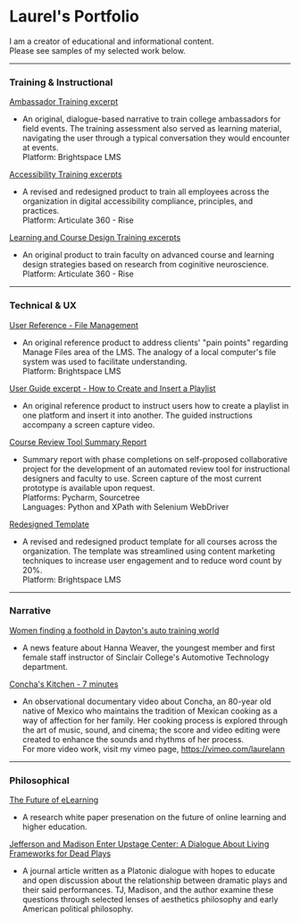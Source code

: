 # Laurel's Portfolio
I am a creator of educational and informational content.<br/>Please see samples of my selected work below.

---
### Training & Instructional
[Ambassador Training excerpt](https://github.com/LaurelAP/Portfolio/blob/main/Painter_AmbassadorTraining-excerpt.pdf)
- An original, dialogue-based narrative to train college ambassadors for field events. The training assessment also served as learning material, navigating the user through a typical conversation they would encounter at events.
<br/>Platform: Brightspace LMS

[Accessibility Training excerpts](https://github.com/LaurelAP/Portfolio/blob/main/Painter_AccessibilityTraining-excerpts.pdf)
- A revised and redesigned product to train all employees across the organization in digital accessibility compliance, principles, and practices.
<br/>Platform: Articulate 360 - Rise

[Learning and Course Design Training excerpts](https://github.com/LaurelAP/Portfolio/blob/main/Painter_CourseDesignTraining-excerpt.pdf)
- An original product to train faculty on advanced course and learning design strategies based on research from coginitive neuroscience.
<br/>Platform: Articulate 360 - Rise

---
### Technical & UX
[User Reference - File Management](https://github.com/LaurelAP/Portfolio/blob/main/Painter_FileManagementUserRef.pdf)
- An original reference product to address clients' "pain points" regarding Manage Files area of the LMS. The analogy of a local computer's file system was used to facilitate understanding.
<br/>Platform: Brightspace LMS

[User Guide excerpt - How to Create and Insert a Playlist](https://github.com/LaurelAP/Portfolio/blob/main/Painter_Playlist-HowToCreateAdd.pdf)
- An original reference product to instruct users how to create a playlist in one platform and insert it into another. The guided instructions accompany a screen capture video.

[Course Review Tool Summary Report](https://github.com/LaurelAP/Portfolio/blob/main/CourseReviewTool-SummaryMarch2022.pdf)
- Summary report with phase completions on self-proposed collaborative project for the development of an automated review tool for instructional designers and faculty to use. Screen capture of the most current prototype is available upon request. 
<br/>Platforms: Pycharm, Sourcetree
<br/>Languages: Python and XPath with Selenium WebDriver

[Redesigned Template](https://github.com/LaurelAP/Portfolio/blob/main/Painter_RedesignedTemplate-excerpt.pdf)
- A revised and redesigned product template for all courses across the organization. The template was streamlined using content marketing techniques to increase user engagement and to reduce word count by 20%.
<br/>Platform: Brightspace LMS

---
### Narrative
[Women finding a foothold in Dayton's auto training world](https://www.daytondailynews.com/local/women-finding-a-foothold-in-daytons-auto-training-world/IHOCSAFZ3ZECFOHPMYFN3MM5E4/)
  - A news feature about Hanna Weaver, the youngest member and first female staff instructor of Sinclair College's Automotive Technology department.

[Concha's Kitchen - 7 minutes](https://vimeo.com/27172500)
  - An observational documentary video about Concha, an 80-year old native of Mexico who maintains the tradition of Mexican cooking as a way of affection for her family. Her cooking process is explored through the art of music, sound, and cinema; the score and video editing were created to enhance the sounds and rhythms of her process.
<br/>For more video work, visit my vimeo page, https://vimeo.com/laurelann  

---
### Philosophical
[The Future of eLearning](https://github.com/LaurelAP/Portfolio/blob/main/Painter_TheFutureofeLearning.pdf) 
  - A research white paper presenation on the future of online learning and higher education.
  
[Jefferson and Madison Enter Upstage Center: A Dialogue About Living Frameworks for Dead Plays](http://www.etudesonline.com/sept2015painter.html) 
  - A journal article written as a Platonic dialogue with hopes to educate and open discussion about the relationship between dramatic plays and their said performances. TJ, Madison, and the author examine these questions through selected lenses of aesthetics philosophy and early American political philosophy.

